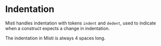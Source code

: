 # Indentation

Misti handles indentation with tokens `indent` and `dedent`,
used to indicate when a construct expects a change in indentation.

The indentation in Misti is always 4 spaces long.

